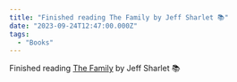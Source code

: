 ```yaml
---
title: "Finished reading The Family by Jeff Sharlet 📚"
date: "2023-09-24T12:47:00.000Z"
tags: 
  - "Books"
---
```


Finished reading [The Family](https://bookshop.org/a/21729/9780060560058) by Jeff Sharlet 📚
